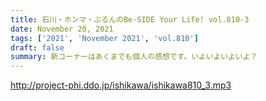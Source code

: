 ```yaml
---
title: 石川・ホンマ・ぶるんのBe-SIDE Your Life! vol.810-3
date: November 20, 2021
tags: ['2021', 'November 2021', 'vol.810']
draft: false
summary: 新コーナーはあくまでも個人の感想です。いよいよいよいよ？
---
```


http://project-phi.ddo.jp/ishikawa/ishikawa810_3.mp3